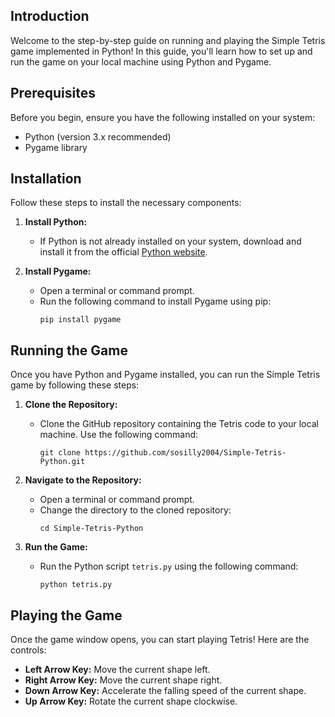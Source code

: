 ## Introduction
Welcome to the step-by-step guide on running and playing the Simple Tetris game implemented in Python! In this guide, you'll learn how to set up and run the game on your local machine using Python and Pygame.

## Prerequisites
Before you begin, ensure you have the following installed on your system:
- Python (version 3.x recommended)
- Pygame library

## Installation
Follow these steps to install the necessary components:

1. **Install Python:**
   - If Python is not already installed on your system, download and install it from the official [Python website](https://www.python.org/).

2. **Install Pygame:**
   - Open a terminal or command prompt.
   - Run the following command to install Pygame using pip:
     ```
     pip install pygame
     ```

## Running the Game
Once you have Python and Pygame installed, you can run the Simple Tetris game by following these steps:

1. **Clone the Repository:**
   - Clone the GitHub repository containing the Tetris code to your local machine. Use the following command:
     ```
     git clone https://github.com/sosilly2004/Simple-Tetris-Python.git
     ```

2. **Navigate to the Repository:**
   - Open a terminal or command prompt.
   - Change the directory to the cloned repository:
     ```
     cd Simple-Tetris-Python
     ```

3. **Run the Game:**
   - Run the Python script `tetris.py` using the following command:
     ```
     python tetris.py
     ```

## Playing the Game
Once the game window opens, you can start playing Tetris! Here are the controls:

- **Left Arrow Key:** Move the current shape left.
- **Right Arrow Key:** Move the current shape right.
- **Down Arrow Key:** Accelerate the falling speed of the current shape.
- **Up Arrow Key:** Rotate the current shape clockwise.
